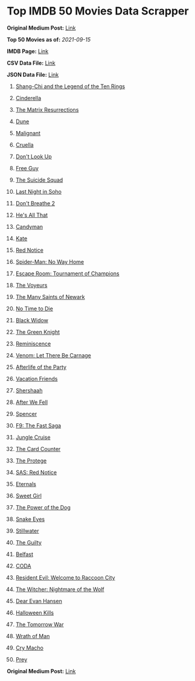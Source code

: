 # Top IMDB 50 Movies Data Scrapper

**Original Medium Post:** [Link](https://medium.com/@nishantsahoo/which-movie-should-i-watch-5c83a3c0f5b1) 

**Top 50 Movies as of:** _2021-09-15_

**IMDB Page:** [Link](http://www.imdb.com/search/title?release_date=2021,2021&title_type=feature)

**CSV Data File:** [Link](/Data/data.csv)

**JSON Data File:** [Link](/Data/data.json)

1. [Shang-Chi and the Legend of the Ten Rings](https://www.imdb.com/title/tt9376612/?ref_=adv_li_tt)

2. [Cinderella](https://www.imdb.com/title/tt10155932/?ref_=adv_li_tt)

3. [The Matrix Resurrections](https://www.imdb.com/title/tt10838180/?ref_=adv_li_tt)

4. [Dune](https://www.imdb.com/title/tt1160419/?ref_=adv_li_tt)

5. [Malignant](https://www.imdb.com/title/tt3811906/?ref_=adv_li_tt)

6. [Cruella](https://www.imdb.com/title/tt3228774/?ref_=adv_li_tt)

7. [Don't Look Up](https://www.imdb.com/title/tt11286314/?ref_=adv_li_tt)

8. [Free Guy](https://www.imdb.com/title/tt6264654/?ref_=adv_li_tt)

9. [The Suicide Squad](https://www.imdb.com/title/tt6334354/?ref_=adv_li_tt)

10. [Last Night in Soho](https://www.imdb.com/title/tt9639470/?ref_=adv_li_tt)

11. [Don't Breathe 2](https://www.imdb.com/title/tt6246322/?ref_=adv_li_tt)

12. [He's All That](https://www.imdb.com/title/tt4590256/?ref_=adv_li_tt)

13. [Candyman](https://www.imdb.com/title/tt9347730/?ref_=adv_li_tt)

14. [Kate](https://www.imdb.com/title/tt7737528/?ref_=adv_li_tt)

15. [Red Notice](https://www.imdb.com/title/tt7991608/?ref_=adv_li_tt)

16. [Spider-Man: No Way Home](https://www.imdb.com/title/tt10872600/?ref_=adv_li_tt)

17. [Escape Room: Tournament of Champions](https://www.imdb.com/title/tt9844522/?ref_=adv_li_tt)

18. [The Voyeurs](https://www.imdb.com/title/tt11235772/?ref_=adv_li_tt)

19. [The Many Saints of Newark](https://www.imdb.com/title/tt8110232/?ref_=adv_li_tt)

20. [No Time to Die](https://www.imdb.com/title/tt2382320/?ref_=adv_li_tt)

21. [Black Widow](https://www.imdb.com/title/tt3480822/?ref_=adv_li_tt)

22. [The Green Knight](https://www.imdb.com/title/tt9243804/?ref_=adv_li_tt)

23. [Reminiscence](https://www.imdb.com/title/tt3272066/?ref_=adv_li_tt)

24. [Venom: Let There Be Carnage](https://www.imdb.com/title/tt7097896/?ref_=adv_li_tt)

25. [Afterlife of the Party](https://www.imdb.com/title/tt11742798/?ref_=adv_li_tt)

26. [Vacation Friends](https://www.imdb.com/title/tt3626476/?ref_=adv_li_tt)

27. [Shershaah](https://www.imdb.com/title/tt10295212/?ref_=adv_li_tt)

28. [After We Fell](https://www.imdb.com/title/tt13069986/?ref_=adv_li_tt)

29. [Spencer](https://www.imdb.com/title/tt12536294/?ref_=adv_li_tt)

30. [F9: The Fast Saga](https://www.imdb.com/title/tt5433138/?ref_=adv_li_tt)

31. [Jungle Cruise](https://www.imdb.com/title/tt0870154/?ref_=adv_li_tt)

32. [The Card Counter](https://www.imdb.com/title/tt11196036/?ref_=adv_li_tt)

33. [The Protege](https://www.imdb.com/title/tt6079772/?ref_=adv_li_tt)

34. [SAS: Red Notice](https://www.imdb.com/title/tt4479380/?ref_=adv_li_tt)

35. [Eternals](https://www.imdb.com/title/tt9032400/?ref_=adv_li_tt)

36. [Sweet Girl](https://www.imdb.com/title/tt10731768/?ref_=adv_li_tt)

37. [The Power of the Dog](https://www.imdb.com/title/tt10293406/?ref_=adv_li_tt)

38. [Snake Eyes](https://www.imdb.com/title/tt8404256/?ref_=adv_li_tt)

39. [Stillwater](https://www.imdb.com/title/tt10696896/?ref_=adv_li_tt)

40. [The Guilty](https://www.imdb.com/title/tt9421570/?ref_=adv_li_tt)

41. [Belfast](https://www.imdb.com/title/tt12789558/?ref_=adv_li_tt)

42. [CODA](https://www.imdb.com/title/tt10366460/?ref_=adv_li_tt)

43. [Resident Evil: Welcome to Raccoon City](https://www.imdb.com/title/tt6920084/?ref_=adv_li_tt)

44. [The Witcher: Nightmare of the Wolf](https://www.imdb.com/title/tt11657662/?ref_=adv_li_tt)

45. [Dear Evan Hansen](https://www.imdb.com/title/tt9357050/?ref_=adv_li_tt)

46. [Halloween Kills](https://www.imdb.com/title/tt10665338/?ref_=adv_li_tt)

47. [The Tomorrow War](https://www.imdb.com/title/tt9777666/?ref_=adv_li_tt)

48. [Wrath of Man](https://www.imdb.com/title/tt11083552/?ref_=adv_li_tt)

49. [Cry Macho](https://www.imdb.com/title/tt1924245/?ref_=adv_li_tt)

50. [Prey](https://www.imdb.com/title/tt15198608/?ref_=adv_li_tt)

**Original Medium Post:** [Link](https://medium.com/@nishantsahoo/which-movie-should-i-watch-5c83a3c0f5b1) 
